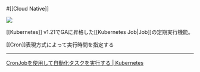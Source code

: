 #[[Cloud Native]]

![](https://github.com/kubernetes/community/raw/master/icons/png/resources/labeled/cronjob-128.png)

[[Kubernetes]] v1.21でGAに昇格した[[Kubernetes Job|Job]]の定期実行機能。

[[Cron]]表現方式によって実行時間を指定する

---

[CronJobを使用して自動化タスクを実行する | Kubernetes](https://kubernetes.io/ja/docs/tasks/job/automated-tasks-with-cron-jobs/)